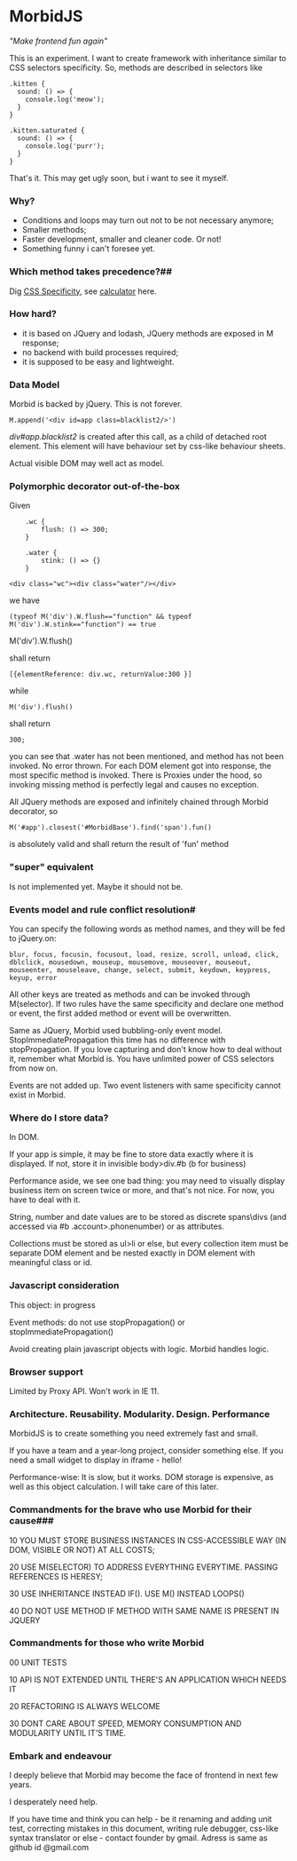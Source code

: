 # MorbidJS
*"Make frontend fun again"*

This is an experiment. I want to create framework with inheritance similar to CSS selectors specificity. So, methods are described in selectors like 

    .kitten {
      sound: () => {
        console.log('meow');
      }
    }

    .kitten.saturated {
      sound: () => {
        console.log('purr');
      }
    }

That's it. This may get ugly soon, but i want to see it myself.

### Why? #
- Conditions and loops may turn out not to be not necessary anymore;
- Smaller methods;
- Faster development, smaller and cleaner code. Or not!
- Something funny i can't foresee yet.

### Which method takes precedence?##
Dig [CSS Specificity](https://developer.mozilla.org/en/docs/Web/CSS/Specificity), see [calculator](https://specificity.keegan.st/) here.

### How hard? #
- it is based on JQuery and lodash, JQuery methods are exposed in M response;
- no backend with build processes required;
- it is supposed to be easy and lightweight.

### Data Model #
Morbid is backed by jQuery. This is not forever.

    M.append('<div id=app class=blacklist2/>')

*div#app.blacklist2* is created after this call, as a child of detached root element. This element will have behaviour set by css-like behaviour sheets.

Actual visible DOM may well act as model.

### Polymorphic decorator out-of-the-box #
Given

        .wc {
            flush: () => 300;
        }
        
        .water {
            stink: () => {}
        }

    <div class="wc"><div class="water"/></div>

we have 

    (typeof M('div').W.flush=="function" && typeof M('div').W.stink=="function") == true

 M('div').W.flush()

shall return

    [{elementReference: div.wc, returnValue:300 }]

while 

    M('div').flush()

shall return 
        
    300;

you can see that .water has not been mentioned, and method has not been invoked. No error thrown. 
For each DOM element got into response, the most specific method is invoked.
There is Proxies under the hood, so invoking missing method is perfectly legal and causes no exception.

All JQuery methods are exposed and infinitely chained through Morbid decorator, so 
    
    M('#app').closest('#MorbidBase').find('span').fun()

is absolutely valid and shall return the result of 'fun' method
 
### "super" equivalent #
Is not implemented yet. Maybe it should not be.

### Events model and rule conflict resolution#
You can specify the following words as method names, and they will be fed to jQuery.on:

    blur, focus, focusin, focusout, load, resize, scroll, unload, click, dblclick, mousedown, mouseup, mousemove, mouseover, mouseout, mouseenter, mouseleave, change, select, submit, keydown, keypress, keyup, error

All other keys are treated as methods and can be invoked through M(selector).
If two rules have the same specificity and declare one method or event, the first added method or event will be overwritten.

Same as JQuery, Morbid used bubbling-only event model. StopImmediatePropagation this time has no difference with stopPropagation.
If you love capturing and don't know how to deal without it, remember what Morbid is. You have unlimited power of CSS selectors from now on. 

Events are not added up. Two event listeners with same specificity cannot exist in Morbid.

### Where do I store data? #
In DOM.

If your app is simple, it may be fine to store data exactly where it is displayed. If not, store it in invisible body>div.#b (b for business)

Performance aside, we see one bad thing: you may need to visually display business item on screen twice or more, and that's not nice. For now, you have to deal with it.


String, number and date values are to be stored as discrete spans\divs (and accessed via #b .account>.phonenumber) or as attributes.


Collections must be stored as ul>li or else, but every collection item must be separate DOM element and be nested exactly in DOM element with meaningful class or id.

### Javascript consideration #
This object: in progress

Event methods: do not use stopPropagation() or stopImmediatePropagation()

Avoid creating plain javascript objects with logic. Morbid handles logic.


### Browser support #
Limited by Proxy API. Won't work in IE 11.



### Architecture. Reusability. Modularity. Design. Performance ###
MorbidJS is to create something you need extremely fast and small. 

If you have a team and a year-long project, consider something else. If you need a small widget to display in iframe - hello!

Performance-wise: It is slow, but it works. DOM storage is expensive, as well as this object calculation. I will take care of this later.

### Commandments for the brave who use Morbid for their cause###
10 YOU MUST STORE BUSINESS INSTANCES IN CSS-ACCESSIBLE WAY (IN DOM, VISIBLE OR NOT) AT ALL COSTS;

20 USE M(SELECTOR) TO ADDRESS EVERYTHING EVERYTIME. PASSING REFERENCES IS HERESY;

30 USE INHERITANCE INSTEAD IF(). USE M() INSTEAD LOOPS() 

40 DO NOT USE METHOD IF METHOD WITH SAME NAME IS PRESENT IN JQUERY


### Commandments for those who write Morbid ###
00 UNIT TESTS

10 API IS NOT EXTENDED UNTIL THERE'S AN APPLICATION WHICH NEEDS IT

20 REFACTORING IS ALWAYS WELCOME

30 DONT CARE ABOUT SPEED, MEMORY CONSUMPTION AND MODULARITY UNTIL IT'S TIME.

### Embark and endeavour ###

I deeply believe that Morbid may become the face of frontend in next few years.

I desperately need help.

If you have time and think you can help - be it renaming and adding unit test, correcting mistakes in this document, writing rule debugger, css-like syntax translator or else - 
contact founder by gmail. Adress is same as github id @gmail.com
